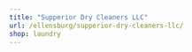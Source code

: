 ```yaml
---
title: "Supperior Dry Cleaners LLC"
url: /ellensburg/supperior-dry-cleaners-llc/
shop: laundry
---
```


